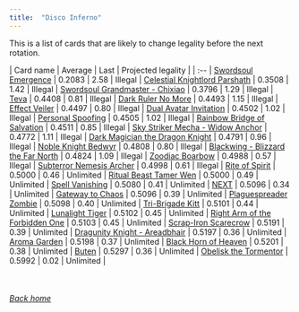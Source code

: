 ```yaml
---
title:  "Disco Inferno"
---
```


This is a list of cards that are likely to change legality before the next rotation.

| Card name | Average | Last | Projected legality |
| :-- |
[Swordsoul Emergence](https://db.ygoprodeck.com/card/?search=Swordsoul%20Emergence) | 0.2083 | 2.58 | Illegal |
[Celestial Knightlord Parshath](https://db.ygoprodeck.com/card/?search=Celestial%20Knightlord%20Parshath) | 0.3508 | 1.42 | Illegal |
[Swordsoul Grandmaster - Chixiao](https://db.ygoprodeck.com/card/?search=Swordsoul%20Grandmaster%20-%20Chixiao) | 0.3796 | 1.29 | Illegal |
[Teva](https://db.ygoprodeck.com/card/?search=Teva) | 0.4408 | 0.81 | Illegal |
[Dark Ruler No More](https://db.ygoprodeck.com/card/?search=Dark%20Ruler%20No%20More) | 0.4493 | 1.15 | Illegal |
[Effect Veiler](https://db.ygoprodeck.com/card/?search=Effect%20Veiler) | 0.4497 | 0.80 | Illegal |
[Dual Avatar Invitation](https://db.ygoprodeck.com/card/?search=Dual%20Avatar%20Invitation) | 0.4502 | 1.02 | Illegal |
[Personal Spoofing](https://db.ygoprodeck.com/card/?search=Personal%20Spoofing) | 0.4505 | 1.02 | Illegal |
[Rainbow Bridge of Salvation](https://db.ygoprodeck.com/card/?search=Rainbow%20Bridge%20of%20Salvation) | 0.4511 | 0.85 | Illegal |
[Sky Striker Mecha - Widow Anchor](https://db.ygoprodeck.com/card/?search=Sky%20Striker%20Mecha%20-%20Widow%20Anchor) | 0.4772 | 1.11 | Illegal |
[Dark Magician the Dragon Knight](https://db.ygoprodeck.com/card/?search=Dark%20Magician%20the%20Dragon%20Knight) | 0.4791 | 0.96 | Illegal |
[Noble Knight Bedwyr](https://db.ygoprodeck.com/card/?search=Noble%20Knight%20Bedwyr) | 0.4808 | 0.80 | Illegal |
[Blackwing - Blizzard the Far North](https://db.ygoprodeck.com/card/?search=Blackwing%20-%20Blizzard%20the%20Far%20North) | 0.4824 | 1.09 | Illegal |
[Zoodiac Boarbow](https://db.ygoprodeck.com/card/?search=Zoodiac%20Boarbow) | 0.4988 | 0.57 | Illegal |
[Subterror Nemesis Archer](https://db.ygoprodeck.com/card/?search=Subterror%20Nemesis%20Archer) | 0.4998 | 0.61 | Illegal |
[Rite of Spirit](https://db.ygoprodeck.com/card/?search=Rite%20of%20Spirit) | 0.5000 | 0.46 | Unlimited |
[Ritual Beast Tamer Wen](https://db.ygoprodeck.com/card/?search=Ritual%20Beast%20Tamer%20Wen) | 0.5000 | 0.49 | Unlimited |
[Spell Vanishing](https://db.ygoprodeck.com/card/?search=Spell%20Vanishing) | 0.5080 | 0.41 | Unlimited |
[NEXT](https://db.ygoprodeck.com/card/?search=NEXT) | 0.5096 | 0.34 | Unlimited |
[Gateway to Chaos](https://db.ygoprodeck.com/card/?search=Gateway%20to%20Chaos) | 0.5096 | 0.39 | Unlimited |
[Plaguespreader Zombie](https://db.ygoprodeck.com/card/?search=Plaguespreader%20Zombie) | 0.5098 | 0.40 | Unlimited |
[Tri-Brigade Kitt](https://db.ygoprodeck.com/card/?search=Tri-Brigade%20Kitt) | 0.5101 | 0.44 | Unlimited |
[Lunalight Tiger](https://db.ygoprodeck.com/card/?search=Lunalight%20Tiger) | 0.5102 | 0.45 | Unlimited |
[Right Arm of the Forbidden One](https://db.ygoprodeck.com/card/?search=Right%20Arm%20of%20the%20Forbidden%20One) | 0.5103 | 0.45 | Unlimited |
[Scrap-Iron Scarecrow](https://db.ygoprodeck.com/card/?search=Scrap-Iron%20Scarecrow) | 0.5191 | 0.39 | Unlimited |
[Dragunity Knight - Areadbhair](https://db.ygoprodeck.com/card/?search=Dragunity%20Knight%20-%20Areadbhair) | 0.5197 | 0.36 | Unlimited |
[Aroma Garden](https://db.ygoprodeck.com/card/?search=Aroma%20Garden) | 0.5198 | 0.37 | Unlimited |
[Black Horn of Heaven](https://db.ygoprodeck.com/card/?search=Black%20Horn%20of%20Heaven) | 0.5201 | 0.38 | Unlimited |
[Buten](https://db.ygoprodeck.com/card/?search=Buten) | 0.5297 | 0.36 | Unlimited |
[Obelisk the Tormentor](https://db.ygoprodeck.com/card/?search=Obelisk%20the%20Tormentor) | 0.5992 | 0.02 | Unlimited |

<br>

###### [Back home](index)